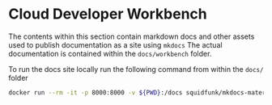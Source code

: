 # Cloud Developer Workbench

The contents within this section contain markdown docs and other assets used to publish documentation as a site using `mkdocs` The actual documentation is contained within the `docs/workbench` folder.

To run the docs site locally run the following command from within the `docs/` folder

```sh
docker run --rm -it -p 8000:8000 -v ${PWD}:/docs squidfunk/mkdocs-material
```
